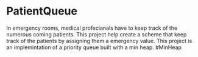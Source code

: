 # PatientQueue
In emergency rooms, medical profecianals have to keep track of the numerous coming patients. This project help create a scheme that keep track of the patients by assigning them a emergency value. This project is an implemintation of a priority queue built with a min heap.
#MinHeap
